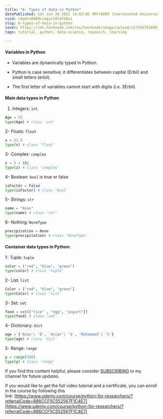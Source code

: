 ```yaml
---
title: "6- Types of data in Python"
datePublished: Sat Jun 26 2021 13:02:05 GMT+0000 (Coordinated Universal Time)
cuid: ckqdrw0860cingss19ldf08vi
slug: 6-types-of-data-in-python
cover: https://cdn.hashnode.com/res/hashnode/image/upload/v1724478380879/d15fff98-44c8-47fc-bc8e-36ca56563c73.png
tags: tutorial, python, data-science, research, learning

---
```


#### Variables in Python

* Variables are dynamically typed in Python.
    
* Python is case sensitive; it differentiates between capital (Erbil) and small letters (erbil).
    
* The first letter of variables cannot start with digits (i.e. 3Erbil).
    

#### Main data types in Python

1. Integers: `int`
    

```python
Age = 55 
type(Age) # class 'int'
```

2- Floats: `float`

```python
x = 22.5
type(x) # class ‘float’
```

3- Complex: `complex`

```python
z = 5 + 10j
type(z) # class 'complex'
```

4- Boolean: `bool` is true or false

```python
isFactor = False
type(isFactor) # class 'bool'
```

5- Strings: `str`

```python
name = "Anas"
type(name) # class 'str'
```

6- Nothing: `NoneType`

```python
precipitation = None
type(precipitation) # class 'NoneType'
```

#### Container data types in Python:

1- Tuple: `tuple`

```python
color = ("red", "blue", "green")
type(color) # class 'tuple'
```

2- List: `list`

```python
Color = ["red", "blue", "green"]
type(Color) # class 'list'
```

3- Set: `set`

```python
food = set(["rice" , "egg", "yogurt"])
type(food) # class 'set'
```

4- Dictionary: `dict`

```python
age = {'Anas': '8', 'Aviar': '6', 'Muhammad': '5'}
type(age) # class 'dict'
```

5- Range: `range`

```python
y = range(100)
type(y) # class 'range'
```

If you find this content helpful, please consider [SUBSCRIBING](https://www.youtube.com/channel/UCpbWlHEqBSnJb6i4UemXQpA) to my channel for future updates.

If you would like to get the full video tutorial and a certificate, you can enroll in the course by following this link: [https://www.udemy.com/course/python-for-researchers/?referralCode=886CCF5C552567F1C4E7](https://www.udemy.com/course/python-for-researchers/?referralCode=886CCF5C552567F1C4E7)